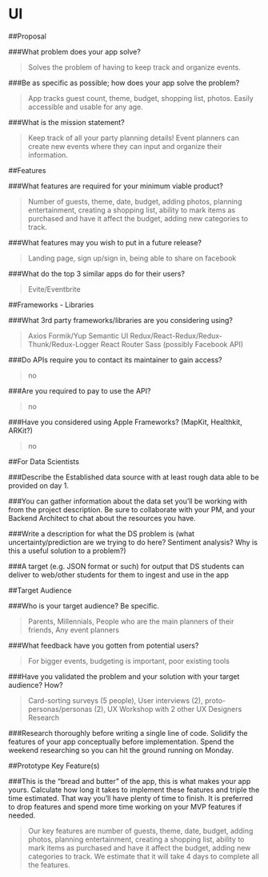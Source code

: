 # UI

##Proposal

###What problem does your app solve?
>Solves the problem of having to keep track and organize events.


###Be as specific as possible; how does your app solve the problem?
>App tracks guest count, theme, budget, shopping list, photos. Easily accessible and usable for any age. 


###What is the mission statement?
>Keep track of all your party planning details! Event planners can create new events where they can input and organize their information.


##Features

###What features are required for your minimum viable product?
>Number of guests, theme, date, budget, adding photos, planning entertainment, creating a shopping list, ability to mark items as purchased and have it affect the budget, adding new categories to track.

###What features may you wish to put in a future release?
>Landing page, sign up/sign in, being able to share on facebook

###What do the top 3 similar apps do for their users?
>Evite/Eventbrite 


##Frameworks - Libraries

###What 3rd party frameworks/libraries are you considering using?
>Axios
>Formik/Yup
>Semantic UI
>Redux/React-Redux/Redux-Thunk/Redux-Logger
>React Router
>Sass
>(possibly Facebook API)

###Do APIs require you to contact its maintainer to gain access?
>no

###Are you required to pay to use the API?
>no

###Have you considered using Apple Frameworks? (MapKit, Healthkit, ARKit?)
>no


##For Data Scientists

###Describe the Established data source with at least rough data able to be provided on day 1.


###You can gather information about the data set you’ll be working with from the project description. Be sure to collaborate with your PM, and your Backend Architect to chat about the resources you have.


###Write a description for what the DS problem is (what uncertainty/prediction are we trying to do here? Sentiment analysis? Why is this a useful solution to a problem?)


###A target (e.g. JSON format or such) for output that DS students can deliver to web/other students for them to ingest and use in the app


##Target Audience

###Who is your target audience? Be specific.
>Parents, Millennials, People who are the main planners of their friends, Any event planners

###What feedback have you gotten from potential users?
>For bigger events, budgeting is important, poor existing tools

###Have you validated the problem and your solution with your target audience? How?
>Card-sorting surveys (5 people), User interviews (2), proto-personas/personas (2), UX Workshop with 2 other UX Designers
>Research

###Research thoroughly before writing a single line of code. Solidify the features of your app conceptually before implementation. Spend the weekend researching so you can hit the ground running on Monday.

##Prototype Key Feature(s)

###This is the “bread and butter” of the app, this is what makes your app yours. Calculate how long it takes to implement these features and triple the time estimated. That way you’ll have plenty of time to finish. It is preferred to drop features and spend more time working on your MVP features if needed.
>Our key features are number of guests, theme, date, budget, adding photos, planning entertainment, creating a shopping list, ability to mark items as purchased and have it affect the budget, adding new categories to track. We estimate that it will take 4 days to complete all the features.
